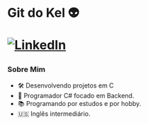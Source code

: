 <!DOCTYPE html>
<h1 align="left">Git do Kel 👽

<a href="https://www.linkedin.com/in/kelwin-williams-ferreira-da-silva-a197071a0/">![LinkedIn](https://img.shields.io/badge/linkedin-%230077B5.svg?style=flat-square&logo=linkedin&logoColor=white)</a>
</h1> 



<h3>Sobre Mim</h3>
<ul>
    <li>🛠️ Desenvolvendo projetos em C </li>
    <li>🐍 Programador C# focado em Backend.</li>
    <li>📚 Programando por estudos e por hobby.</li>
    <li>🇺🇸 Inglês intermediário.</li>
</ul>
